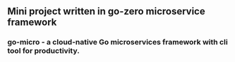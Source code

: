 ## Mini project written in go-zero microservice framework
### go-micro - a cloud-native Go microservices framework with cli tool for productivity.
